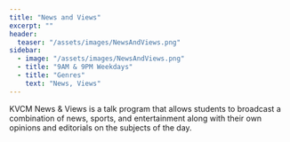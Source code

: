 ```yaml
---
title: "News and Views"
excerpt: ""
header:
  teaser: "/assets/images/NewsAndViews.png"
sidebar:
  - image: "/assets/images/NewsAndViews.png"
  - title: "9AM & 9PM Weekdays"
  - title: "Genres"
    text: "News, Views"
---
```


KVCM News & Views is a talk program that allows students to broadcast a combination of news, sports, and entertainment along with their own opinions and editorials on the subjects of the day.
